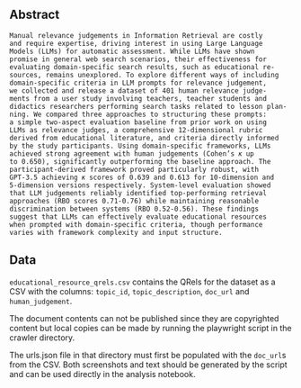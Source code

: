 ## Abstract

```
Manual relevance judgements in Information Retrieval are costly
and require expertise, driving interest in using Large Language
Models (LLMs) for automatic assessment. While LLMs have shown
promise in general web search scenarios, their effectiveness for
evaluating domain-specific search results, such as educational re-
sources, remains unexplored. To explore different ways of including
domain-specific criteria in LLM prompts for relevance judgement,
we collected and release a dataset of 401 human relevance judge-
ments from a user study involving teachers, teacher students and
didactics researchers performing search tasks related to lesson plan-
ning. We compared three approaches to structuring these prompts:
a simple two-aspect evaluation baseline from prior work on using
LLMs as relevance judges, a comprehensive 12-dimensional rubric
derived from educational literature, and criteria directly informed
by the study participants. Using domain-specific frameworks, LLMs
achieved strong agreement with human judgements (Cohen’s 𝜅 up
to 0.650), significantly outperforming the baseline approach. The
participant-derived framework proved particularly robust, with
GPT-3.5 achieving 𝜅 scores of 0.639 and 0.613 for 10-dimension and
5-dimension versions respectively. System-level evaluation showed
that LLM judgements reliably identified top-performing retrieval
approaches (RBO scores 0.71-0.76) while maintaining reasonable
discrimination between systems (RBO 0.52-0.56). These findings
suggest that LLMs can effectively evaluate educational resources
when prompted with domain-specific criteria, though performance
varies with framework complexity and input structure.
```

## Data

`educational_resource_qrels.csv` contains the QRels for the dataset as a CSV with the columns: `topic_id`, `topic_description`, `doc_url` and `human_judgement`.

The document contents can not be published since they are copyrighted content but local copies can be made by running the playwright script in the crawler directory.

The urls.json file in that directory must first be populated with the `doc_url`s from the CSV. Both screenshots and text should be generated by the script and can be used directly in the analysis notebook.
